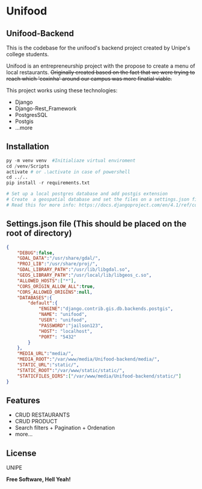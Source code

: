﻿# Unifood
## Unifood-Backend

This is the codebase for the unifood's backend project created by Unipe's college students.

Unifood is an entrepreneurship project with the propose to create a menu of local restaurants. ~~Originally created based on the fact that we were trying to reach which 'coxinha' around our campus was more finatial viable.~~


This project works using these technologies:
- Django
- Django-Rest_Framework
- PostgresSQL
- Postgis
- ...more

## Installation
``` python
py -m venv venv  #Initialiaze virtual enviroment
cd /venv/Scripts
activate # or .\activate in case of powershell
cd ../..
pip install -r requirements.txt

# Set up a local postgres database and add postgis extension
# Create  a geospatial database and set the files on a settings.json file
# Read this for more info: https://docs.djangoproject.com/en/4.1/ref/contrib/gis/install/postgis/
```

## Settings.json file (This should be placed on the root of directory)
```json
{
    "DEBUG":false,
    "GDAL_DATA":"/usr/share/gdal/",
    "PROJ_LIB":"/usr/share/proj/",
    "GDAL_LIBRARY_PATH":"/usr/lib/libgdal.so",
    "GEOS_LIBRARY_PATH":"/usr/local/lib/libgeos_c.so",
    "ALLOWED_HOSTS":["*"],
    "CORS_ORIGIN_ALLOW_ALL":true,
    "CORS_ALLOWED_ORIGINS":null,
    "DATABASES":{
        "default":{
            "ENGINE":"django.contrib.gis.db.backends.postgis",
            "NAME": "unifood",
            "USER": "unifood",
            "PASSWORD":"jailson123",
            "HOST": "localhost",
            "PORT": "5432"
        }
    },
    "MEDIA_URL":"media/",
    "MEDIA_ROOT":"/var/www/media/Unifood-backend/media/",
    "STATIC_URL":"static/",
    "STATIC_ROOT":"/var/www/static/static/",
    "STATICFILES_DIRS":["/var/www/media/Unifood-backend/static/"]
}
```

## Features

- CRUD RESTAURANTS
- CRUD PRODUCT
- Search filters + Pagination + Ordenation
- more...

## License

UNIPE

**Free Software, Hell Yeah!**
